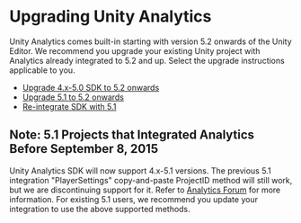 Upgrading Unity Analytics
=========================

Unity Analytics comes built-in starting with version 5.2 onwards of the Unity Editor. We recommend you upgrade your existing Unity project with Analytics already integrated to 5.2 and up. Select the upgrade instructions applicable to you.

* [Upgrade 4.x-5.0 SDK to 5.2 onwards](UnityAnalyticsUpgradeFromSDK)
* [Upgrade 5.1 to 5.2 onwards](UnityAnalyticsUpgradeFrom51)
* [Re-integrate SDK with 5.1](UnityAnalyticsUpgrade51ToSDK)

Note: 5.1 Projects that Integrated Analytics Before September 8, 2015 
---------------------------------------- 
Unity Analytics SDK will now support 4.x-5.1 versions. The previous 5.1 integration "PlayerSettings" copy-and-paste ProjectID method will still work, but we are discontinuing support for it. Refer to [Analytics Forum](http://forum.unity3d.com/threads/unity-analytics-sdk-extended-support-for-4-x-5-1-versions.352198/) for more information. For existing 5.1 users, we recommend you update your integration to use the above supported methods. 

